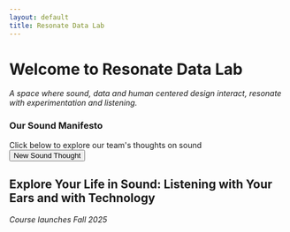 ```yaml
---
layout: default
title: Resonate Data Lab
---
```


# Welcome to Resonate Data Lab

*A space where sound, data and human centered design interact, resonate with experimentation and listening.*

<div class="manifesto-section">
  <div class="manifesto-content">
    <h3>Our Sound Manifesto</h3>
    <div class="manifesto-quote" id="manifestoText">Click below to explore our team's thoughts on sound</div>
    <div class="manifesto-author" id="manifestoAuthor"></div>
    <button class="new-quote-btn" onclick="randomizeManifesto()">New Sound Thought</button>
  </div>
</div>

## Explore Your Life in Sound: Listening with Your Ears and with Technology

*Course launches Fall 2025*
